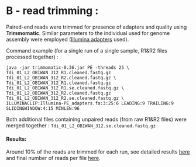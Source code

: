 
# B - read trimming :


Paired-end reads were trimmed for presence of adapters and quality using **Trimmomatic**.
Similar parameters to the individual used for genome assembly were employed ([Illumina adapters](./Illumina-PE_adapters.fa) used).

Command example (for a single run of a single sample, R1&R2 files processed together) :

````
java -jar trimmomatic-0.36.jar PE -threads 25 \
Tdi_01_L2_OBIWAN_312_R1.cleaned.fastq.gz Tdi_01_L2_OBIWAN_312_R2.cleaned.fastq.gz \
Tdi_01_L2_OBIWAN_312_R1.cleaned.fastq.gz Tdi_01_L2_OBIWAN_312_R1.se.cleaned.fastq.gz \
Tdi_01_L2_OBIWAN_312_R2.cleaned.fastq.gz Tdi_01_L2_OBIWAN_312_R2.se.cleaned.fastq.gz \
ILLUMINACLIP:Illumina-PE_adapters.fa:3:25:6 LEADING:9 TRAILING:9 SLIDINGWINDOW:4:15 MINLEN:96
````

Both additional files containing unpaired reads (from raw R1&R2 files) were merged together :
`Tdi_01_L2_OBIWAN_312.se.cleaned.fastq.gz`

#### Results:

Around 10% of the reads are trimmed for each run, see detailed results [here](./trimmomatic.log) and final number of reads 
per file [here](./number_reads.csv).
